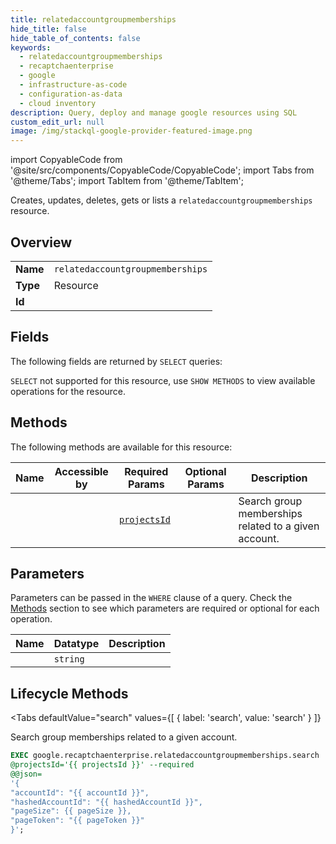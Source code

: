 ```yaml
--- 
title: relatedaccountgroupmemberships
hide_title: false
hide_table_of_contents: false
keywords:
  - relatedaccountgroupmemberships
  - recaptchaenterprise
  - google
  - infrastructure-as-code
  - configuration-as-data
  - cloud inventory
description: Query, deploy and manage google resources using SQL
custom_edit_url: null
image: /img/stackql-google-provider-featured-image.png
---
```


import CopyableCode from '@site/src/components/CopyableCode/CopyableCode';
import Tabs from '@theme/Tabs';
import TabItem from '@theme/TabItem';

Creates, updates, deletes, gets or lists a <code>relatedaccountgroupmemberships</code> resource.

## Overview
<table><tbody>
<tr><td><b>Name</b></td><td><code>relatedaccountgroupmemberships</code></td></tr>
<tr><td><b>Type</b></td><td>Resource</td></tr>
<tr><td><b>Id</b></td><td><CopyableCode code="google.recaptchaenterprise.relatedaccountgroupmemberships" /></td></tr>
</tbody></table>

## Fields

The following fields are returned by `SELECT` queries:

`SELECT` not supported for this resource, use `SHOW METHODS` to view available operations for the resource.


## Methods

The following methods are available for this resource:

<table>
<thead>
    <tr>
    <th>Name</th>
    <th>Accessible by</th>
    <th>Required Params</th>
    <th>Optional Params</th>
    <th>Description</th>
    </tr>
</thead>
<tbody>
<tr>
    <td><a href="#search"><CopyableCode code="search" /></a></td>
    <td><CopyableCode code="exec" /></td>
    <td><a href="#parameter-projectsId"><code>projectsId</code></a></td>
    <td></td>
    <td>Search group memberships related to a given account.</td>
</tr>
</tbody>
</table>

## Parameters

Parameters can be passed in the `WHERE` clause of a query. Check the [Methods](#methods) section to see which parameters are required or optional for each operation.

<table>
<thead>
    <tr>
    <th>Name</th>
    <th>Datatype</th>
    <th>Description</th>
    </tr>
</thead>
<tbody>
<tr id="parameter-projectsId">
    <td><CopyableCode code="projectsId" /></td>
    <td><code>string</code></td>
    <td></td>
</tr>
</tbody>
</table>

## Lifecycle Methods

<Tabs
    defaultValue="search"
    values={[
        { label: 'search', value: 'search' }
    ]}
>
<TabItem value="search">

Search group memberships related to a given account.

```sql
EXEC google.recaptchaenterprise.relatedaccountgroupmemberships.search 
@projectsId='{{ projectsId }}' --required 
@@json=
'{
"accountId": "{{ accountId }}", 
"hashedAccountId": "{{ hashedAccountId }}", 
"pageSize": {{ pageSize }}, 
"pageToken": "{{ pageToken }}"
}';
```
</TabItem>
</Tabs>
